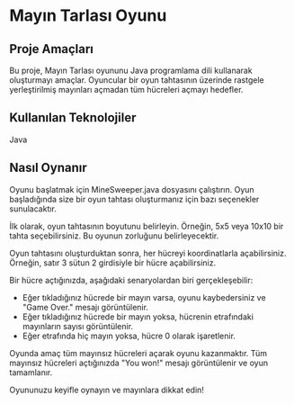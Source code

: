 # Mayın Tarlası Oyunu

## Proje Amaçları
Bu proje, Mayın Tarlası oyununu Java programlama dili kullanarak oluşturmayı amaçlar. Oyuncular bir oyun tahtasının üzerinde rastgele yerleştirilmiş mayınları açmadan tüm hücreleri açmayı hedefler.

## Kullanılan Teknolojiler
Java

## Nasıl Oynanır

Oyunu başlatmak için MineSweeper.java dosyasını çalıştırın. Oyun başladığında size bir oyun tahtası oluşturmanız için bazı seçenekler sunulacaktır.

İlk olarak, oyun tahtasının boyutunu belirleyin. Örneğin, 5x5 veya 10x10 bir tahta seçebilirsiniz. Bu oyunun zorluğunu belirleyecektir.

Oyun tahtasını oluşturduktan sonra, her hücreyi koordinatlarla açabilirsiniz. Örneğin, satır 3 sütun 2 girdisiyle bir hücre açabilirsiniz.

Bir hücre açtığınızda, aşağıdaki senaryolardan biri gerçekleşebilir:

- Eğer tıkladığınız hücrede bir mayın varsa, oyunu kaybedersiniz ve "Game Over." mesajı görüntülenir.
- Eğer tıkladığınız hücrede bir mayın yoksa, hücrenin etrafındaki mayınların sayısı görüntülenir.
- Eğer etrafında hiç mayın yoksa, hücre 0 olarak işaretlenir.
  
Oyunda amaç tüm mayınsız hücreleri açarak oyunu kazanmaktır. Tüm mayınsız hücreleri açtığınızda "You won!" mesajı görüntülenir ve oyun tamamlanır.

Oyununuzu keyifle oynayın ve mayınlara dikkat edin!
